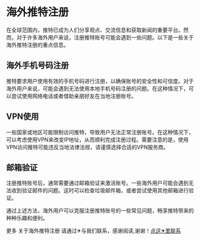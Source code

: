 # 海外推特注册

在全球范围内，推特已成为人们分享观点、交流信息和获取新闻的重要平台。然而，对于许多海外用户来说，注册推特账号可能会遇到一些问题。以下是一些关于海外推特注册的重点信息。

## 海外手机号码注册
推特要求用户使用有效的手机号码进行注册，以确保账号的安全性和可信度。对于海外用户来说，可能会遇到无法使用本地手机号码注册的问题。在这种情况下，可以尝试使用网络电话或者借助亲朋好友在当地注册账号。

## VPN使用
一些国家或地区可能限制访问推特，导致用户无法正常注册账号。在这种情况下，可以考虑使用VPN来改变IP地址，从而顺利完成注册过程。需要注意的是，使用VPN访问推特可能违反当地法律法规，请谨慎选择合适的VPN服务商。

## 邮箱验证
注册推特账号后，通常需要通过邮箱验证来激活账号。一些海外用户可能会遇到无法收到验证邮件的问题。这时可以检查垃圾邮件箱，或者尝试使用其他邮箱进行验证。

通过上述方法，海外用户可以克服注册推特账号的一些常见问题，畅享推特带来的种种乐趣和便利。

更多 关于海外推特注册 请通过✈与我们联系，感谢阅读,谢谢！[点这✈里联系](https://b.k02.cc)